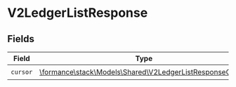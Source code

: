 # V2LedgerListResponse


## Fields

| Field                                                                                                         | Type                                                                                                          | Required                                                                                                      | Description                                                                                                   |
| ------------------------------------------------------------------------------------------------------------- | ------------------------------------------------------------------------------------------------------------- | ------------------------------------------------------------------------------------------------------------- | ------------------------------------------------------------------------------------------------------------- |
| `cursor`                                                                                                      | [\formance\stack\Models\Shared\V2LedgerListResponseCursor](../../Models/Shared/V2LedgerListResponseCursor.md) | :heavy_check_mark:                                                                                            | N/A                                                                                                           |
